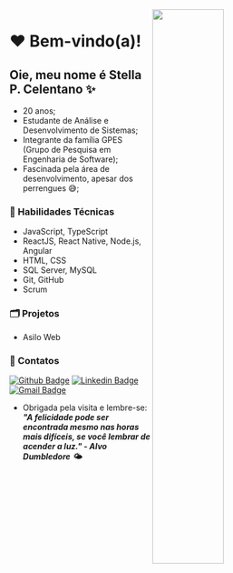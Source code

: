 <img width="50%" align="right" src="https://media.tenor.com/images/ab604ce14313c4a0eadd296e78c4839d/tenor.gif">

# :heart: Bem-vindo(a)! 

## Oie, meu nome é Stella P. Celentano ✨
- 20 anos;
- Estudante de Análise e Desenvolvimento de Sistemas;
- Integrante da família GPES (Grupo de Pesquisa em Engenharia de Software);
- Fascinada pela área de desenvolvimento, apesar dos perrengues :sweat_smile:;

### :pushpin: Habilidades Técnicas
- JavaScript, TypeScript
- ReactJS, React Native, Node.js, Angular
- HTML, CSS
- SQL Server, MySQL
- Git, GitHub
- Scrum 

### 🗂️ Projetos
- Asilo Web

### :pencil: Contatos
[![Github Badge](https://img.shields.io/badge/-Github-000?style=flat-square&logo=Github&logoColor=white&link=link_do_seu_perfil_no_github)](https://github.com/stella-celentano)
[![Linkedin Badge](https://img.shields.io/badge/-LinkedIn-blue?style=flat-square&logo=Linkedin&logoColor=white&link=link_do_seu_perfil_no_linkedin)](https://www.linkedin.com/in/stella-celentano-7b1a11174/)
[![Gmail Badge](https://img.shields.io/badge/-Gmail-c14438?style=flat-square&logo=Gmail&logoColor=white&link=mailto:seu_email)](mailto:stellacelentano99@gmail.com)

- Obrigada pela visita e lembre-se:
<br/> ***"A felicidade pode ser encontrada mesmo nas horas mais difíceis, se você lembrar de acender a luz." - Alvo Dumbledore 🌤️***
